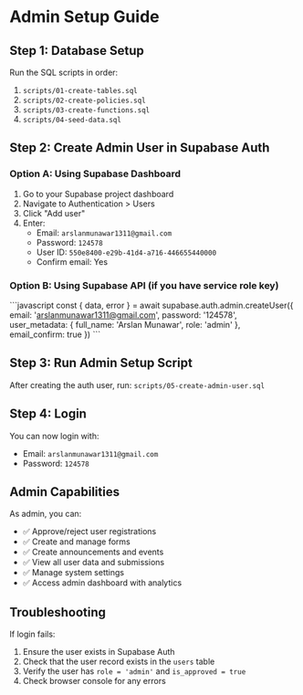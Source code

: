 # Admin Setup Guide

## Step 1: Database Setup
Run the SQL scripts in order:
1. `scripts/01-create-tables.sql`
2. `scripts/02-create-policies.sql` 
3. `scripts/03-create-functions.sql`
4. `scripts/04-seed-data.sql`

## Step 2: Create Admin User in Supabase Auth

### Option A: Using Supabase Dashboard
1. Go to your Supabase project dashboard
2. Navigate to Authentication > Users
3. Click "Add user"
4. Enter:
   - Email: `arslanmunawar1311@gmail.com`
   - Password: `124578`
   - User ID: `550e8400-e29b-41d4-a716-446655440000`
   - Confirm email: Yes

### Option B: Using Supabase API (if you have service role key)
\`\`\`javascript
const { data, error } = await supabase.auth.admin.createUser({
  email: 'arslanmunawar1311@gmail.com',
  password: '124578',
  user_metadata: {
    full_name: 'Arslan Munawar',
    role: 'admin'
  },
  email_confirm: true
})
\`\`\`

## Step 3: Run Admin Setup Script
After creating the auth user, run:
`scripts/05-create-admin-user.sql`

## Step 4: Login
You can now login with:
- Email: `arslanmunawar1311@gmail.com`
- Password: `124578`

## Admin Capabilities
As admin, you can:
- ✅ Approve/reject user registrations
- ✅ Create and manage forms
- ✅ Create announcements and events
- ✅ View all user data and submissions
- ✅ Manage system settings
- ✅ Access admin dashboard with analytics

## Troubleshooting
If login fails:
1. Ensure the user exists in Supabase Auth
2. Check that the user record exists in the `users` table
3. Verify the user has `role = 'admin'` and `is_approved = true`
4. Check browser console for any errors
